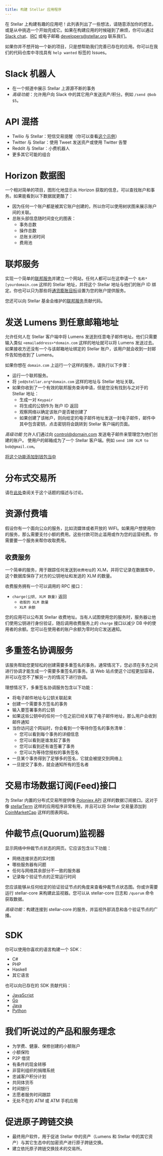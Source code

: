 ```yaml
---
title: 构建 Stellar 应用程序
---
```

在 Stellar 上构建有趣的应用吧！此列表列出了一些想法，请随意添加你的想法，或是从中挑选一个开始完成它。如果在构建应用的时候碰到了麻烦，你可以通过 [Slack chat](http://slack.stellar.org/)、[IRC](https://kiwiirc.com/client/irc.freenode.net/#stellar-dev) 或电子邮箱 developers@stellar.org 联系我们。

如果你并不想开始一个新的项目，只是想帮助我们完善已存在的应用。你可以在我们的代码仓库中寻找具有 `help wanted` 标签的 Issues。

# Slack 机器人
- 在一个频道中展示 Stellar 上源源不断的事务
- *高级功能*：允许用户向 Slack 中的其它用户发送资产/积分。例如 `/send @bob $5`。

# API 混搭
- Twilio 与 Stellar：短信交易提醒（你可以查看[这个示例](https://github.com/stellar/stellar-sms-client)）
- Twitter 与 Stellar：使用 Tweet 发送资产或使用 Twitter 告警
- Reddit 与 Stellar：小费机器人
- 更多其它可能的组合

# Horizon 数据图
一个相对简单的项目，图形化地显示从 Horizon 获取的信息，可以查找账户和事务。如果能看到以下数据就更酷了：
 - 因为任何一个账户都是被其它账户创建的，所以你可以使用树状图来展示账户间的关联。
 - 总账头部信息随时间变化的图表：
   - 事务总数
   - 操作总数
   - 总账关闭时间
   - 费用池

# 联邦服务
实现一个简单的[联邦服务](https://www.stellar.org/developers/guides/concepts/federation.html)并建立一个网站，任何人都可以在这申请一个 `名称*[yourdomain.com` 这样的 Stellar 地址，并将这个 Stellar 地址与他们的账户 ID 绑定。你也可以只为那些将[通货膨胀目标](https://www.stellar.org/developers/guides/concepts/inflation.html)设置为您的账户提供服务。

您还可以向 Stellar 基金会维护的[联邦服务](https://github.com/stellar/go/tree/master/services/federation)贡献代码。

# 发送 Lumens 到任意邮箱地址
允许任何人在 Stellar 客户端中将 Lumens 发送到任意电子邮件地址。他们只需要输入类似 `<emailaddress>*domain.com` 这样的地址就可以将 Lumens 发送过去。如果接收方还没有一个与该邮箱地址绑定的 Stellar 账户，该用户就会收到一封邮件告知他收到了 Lumens。

如果你想在 `domain.com` 上运行一个这样的服务，请执行以下步骤：

- 运行一个联邦服务。
- 将 `jed@stellar.org*domain.com` 这样的地址与 Stellar 地址关联。
- 如果你收到了一个有效的联邦服务查询申请，但是您没有找到与之对于的 Stellar 地址：
  - 生成一对 `Keypair`
  - 将生成的公钥作为 账户 ID 返回
  - 观察网络以确定该账户是否被创建了
  - 如果创建了该帐户，则向给定的电子邮件地址发送一封电子邮件，邮件中其中包含密钥，点击密钥将会跳转到 Stellar 客户端的页面。

*高级功能* 允许人们通过向 control@domain.com 发送电子邮件来管理您为他们创建的账户。 使用户的邮箱成为了一个 Stellar 客户端。例如 `send 100 XLM to bob@gmail.com`。

[将这个功能添加到钱包当中](https://galactictalk.org/d/37-project-idea-sending-lumens-to-any-address)

# 分布式交易所
请在[此处](https://galactictalk.org/d/26-project-idea-distributed-exchange)查阅关于这个话题的描述与讨论。

# 资源付费墙
假设你有一个面向公众的服务，比如流媒体或者开放的 WIFI。如果用户想使用你的服务，那么需要支付小额的费用。这些付款可防止滥用或作为您的运营经费。你需要要一个服务来帮你收取费用。

## 收费服务
一个简单的服务，用于跟踪任何发送到`收费地址`的 XLM，并将它记录在数据库中，这个数据库保存了对方的公钥地址和发送的 XLM 的数量。

收费服务拥有一个可以调用的 RPC 接口：

  - `charge(公钥, XLM 数量)` 返回
    - `收取的 XLM 数量`
    - `XLM 余额`

您的应用可以公布其 Stellar 收费地址。当有人试图使用您的服务时，服务器让他们使用公钥进行身份验证，随后调用收费服务上的 `charge` 接口以减少 DB 中的使用者的余额。您可以在使用者的账户余额为零时向它发送通知。

# 多重签名协调服务
该服务帮助您更轻松的创建需要多重签名的事务。通常情况下，您必须在多方之间进行协调才能生成一个需要多重签名的事务。该 Web 站点使这个过程更加容易，并可以在您不了解另一方的情况下进行协调。

理想情况下，多重签名协调服务包含以下功能：
- 将电子邮件地址与公钥关联起来
- 创建一个需要多方签名的事务
- 输入要签署事务的公钥
- 如果这些公钥中的任何一个在之前已经关联了电子邮件地址，那么用户会收到邮件通知
- 当你访问这个网站时，你会看到一个等待你签名的事务清单：
  - 您可以看到每个事务的详细信息
  - 您可以看到是谁发起了事务
  - 您可以看到还有谁签署了事务
  - 您可以为等待您授权的事务签名
-  一旦某个事务得到了足够多的签名，它就会被提交到网络上
- 一旦提交了事务，就会通知所有的签名者

# 交易市场数据订阅(Feed)接口
为 Stellar 内置的分布式交易所提供像 [Poloniex API](https://poloniex.com/public?command=returnTicker) 这样的数据订阅接口。这对于像 [stellarTerm](http://stellarterm.com/) 这样的应用程序非常有用，并且可以将 Stellar 交易量添加到 [CoinMarketCap](http://coinmarketcap.com/) 这样的图表网站。

# 仲裁节点(Quorum)监视器
显示网络中仲裁节点状态的网页。它应该包含以下功能：
- 网络连接状态的实时图
- 哪些服务器有问题
- 任何与网络其余部分不一致的服务器
- 记录每个验证节点的正常运行时间

您应该能够从任何给定的验证验证节点的角度来查看仲裁节点状态图。你或许需要运行 stellar-core 来构建此监视器。您可以从 stellar-core 日志和 `/quorum` 命令获取数据。

*高级功能*：构建连接到 stellar-core 的服务，并监视外部消息和各个验证节点的广播。

# SDK
你可以使用你喜欢的语言构建一个 SDK：
- C#
- PHP
- Haskell
- 其它语言

也可以向已存在的 SDK 贡献代码：
- [JavaScript](https://github.com/stellar/js-stellar-sdk)
- [Go](https://github.com/stellar/go)
- [Java](https://github.com/stellar/java-stellar-sdk)
- [Python](https://github.com/StellarCN/py-stellar-base/)

# 我们听说过的产品和服务理念

- 为学费、健康、保修创建的小额账户
- 小额保险
- P2P 借贷
- 有条件的现金转移
- 非营利组织的捐赠系统
- 忠诚客户积分计划
- 共同体货币
- 时间银行
- 志愿者服务时间跟踪
- 无处不在的 ATM 或 ATM 手机应用

# 促进原子跨链交换
- 最终用户软件，用于促进 Stellar 中的资产（Lumens 和 Stellar 中的其它资产）与其它生态中的加密资产进行原子跨链交换。
- 建立依托原子跨链交换技术的交易所。